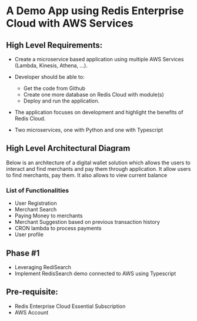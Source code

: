# A Demo App using Redis Enterprise Cloud with AWS Services


## High Level Requirements:

- Create a microservice based application using multiple AWS Services (Lambda, Kinesis, Athena, ...).
- Developer should be able to:

   - Get the code from Github
   - Create one more database on Redis Cloud with module(s)
   - Deploy and run the application.

- The application focuses on development and highlight the benefits of Redis Cloud.
- Two microservices, one with Python and one with Typescript

## High Level Architectural Diagram

Below is an architecture of a digital wallet solution which allows the users to interact and find merchants and pay them
through application. It allow users to find merchants, pay them. It also allows to view current balance





### List of Functionalities

-  User Registration
-  Merchant Search
-  Paying Money to merchants
-  Merchant Suggestion based on previous transaction history
-  CRON lambda to process payments
-  User profile

## Phase #1

- Leveraging RediSearch
- Implement RedisSearch demo connected to AWS using Typescript 

<tbd>

## Pre-requisite:

- Redis Enterprise Cloud Essential Subscription
- AWS Account
